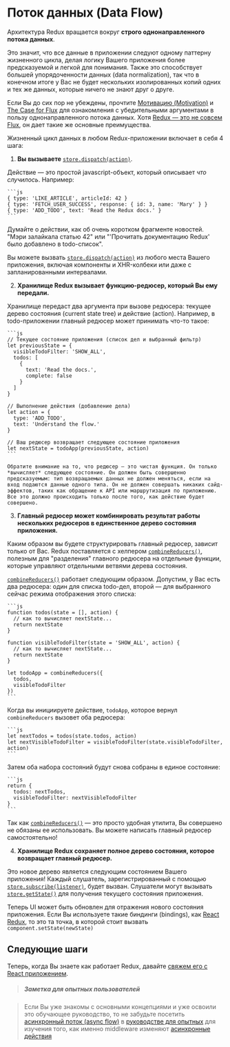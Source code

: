 # Поток данных (Data Flow)

Архитектура Redux вращается вокруг **строго однонаправленного потока данных**.

Это значит, что все данные в приложении следуют одному паттерну жизненного цикла, делая логику Вашего приложения более предсказуемой и легкой для понимания. Также это способствует большей упорядоченности данных (data normalization), так что в конечном итоге у Вас не будет нескольких изолированных копий одних и тех же данных, которые ничего не знают друг о друге.

Если Вы до сих пор не убеждены, прочтите [Мотивацию (Motivation)](../introduction/Motivation.md) и [The Case for Flux](https://medium.com/@dan_abramov/the-case-for-flux-379b7d1982c6) для ознакомления с убедительными аргументами в пользу однонаправленного потока данных. Хотя [Redux — это не совсем Flux](../introduction/PriorArt.md), он дает такие же основные преимущества.

Жизненный цикл данных в любом Redux-приложении включает в себя 4 шага:

1. **Вы вызываете** [`store.dispatch(action)`](../api/Store.md#dispatch).

  Действие — это простой javascript-объект, который описывает *что случилось*. Например:

    ```js
    { type: 'LIKE_ARTICLE', articleId: 42 }
    { type: 'FETCH_USER_SUCCESS', response: { id: 3, name: 'Mary' } }
    { type: 'ADD_TODO', text: 'Read the Redux docs.' }
    ```

  Думайте о действии, как об очень коротком фрагменте новостей. "Мэри залайкала статью 42" или "'Прочитать документацию Redux' было добавлено в todo-список".

  Вы можете вызвать [`store.dispatch(action)`](../api/Store.md#dispatch) из любого места Вашего приложения, включая компоненты и XHR-колбеки или даже с запланированными интервалами.

2. **Хранилище Redux вызывает функцию-редюсер, который Вы ему передали.**

  Хранилище передаст два аргумента при вызове редюсера: текущее дерево состояния (current state tree) и действие (action). Например, в todo-приложении главный редюсер может принимать что-то такое:
   
    ```js
    // Текущее состояние приложения (список дел и выбранный фильтр)
    let previousState = {
      visibleTodoFilter: 'SHOW_ALL',
      todos: [ 
        {
          text: 'Read the docs.',
          complete: false
        }
      ]
    }

    // Выполнение действия (добавление дела)
    let action = {
      type: 'ADD_TODO',
      text: 'Understand the flow.'
    }

    // Ваш редюсер возвращает следующее состояние приложения
    let nextState = todoApp(previousState, action)
    ```

    Обратите внимание на то, что редюсер — это чистая функция. Он только *вычисляет* следующее состояние. Он должен быть совершенно предсказуемым: тип возвращаемых данных не должен меняться, если на вход подаются данные одного типа. Он не должен совершать никаких сайд-эффектов, таких как обращение к API или маршрутизация по приложению. Все это должно происходить только после того, как действие будет совершено.

3. **Главный редюсер может комбинировать результат работы нескольких редюсеров в единственное дерево состояния приложения.**

  Каким образом вы будете структурировать главный редюсер, зависит только от Вас. Redux поставляется с хелпером [`combineReducers()`](../api/combineReducers.md), полезным для "разделения" главного редюсера на отдельные функции, которые управляют отдельными ветвями дерева состояния.

  [`combineReducers()`](../api/combineReducers.md) работает следующим образом. Допустим, у Вас есть два редюсера: один для списка todo-дел, второй — для выбранного сейчас режима отображения этого списка:

    ```js
    function todos(state = [], action) {
      // как то вычисляет nextState...
      return nextState
    }

    function visibleTodoFilter(state = 'SHOW_ALL', action) {
      // как то вычисляет nextState...
      return nextState
    }

    let todoApp = combineReducers({
      todos,
      visibleTodoFilter
    })
    ```

  Когда вы инициируете действие, `todoApp`, которое вернул `combineReducers` вызовет оба редюсера:

    ```js
    let nextTodos = todos(state.todos, action)
    let nextVisibleTodoFilter = visibleTodoFilter(state.visibleTodoFilter, action)
    ```

  Затем оба набора состояний будут снова собраны в единое состояние:

    ```js
    return {
      todos: nextTodos,
      visibleTodoFilter: nextVisibleTodoFilter
    }
    ```

  Так как [`combineReducers()`](../api/combineReducers.md) — это просто удобная утилита, Вы совершено не обязаны ее использовать. Вы можете написать главный редюсер самостоятельно!

4. **Хранилище Redux сохраняет полное дерево состояния, которое возвращает главный редюсер.**

  Это новое дерево является следующим состоянием Вашего приложения! Каждый слушатель, зарегистрированный с помощью [`store.subscribe(listener)`](../api/Store.md#subscribe), будет вызван. Слушатели могут вызывать [`store.getState()`](../api/Store.md#getState) для получения текущего состояния приложения.

  Теперь UI может быть обновлен для отражения нового состояния приложения. Если Вы используете такие биндинги (bindings), как [React Redux](https://github.com/gaearon/react-redux), то это та точка, в которой стоит вызвать `component.setState(newState)`

## Следующие шаги

Теперь, когда Вы знаете как работает Redux, давайте [свяжем его с React приложением](UsageWithReact.md).

>##### Заметка для опытных пользователей

> Если Вы уже знакомы с основными концепциями и уже освоили это обучающее руководство, то не забудьте посетить [асинхронный поток (async flow)](../advanced/AsyncFlow.md) в [руководстве для опытных](../advanced/README.md) для изучения того, как именно middleware изменяют [асинхронные действия](../advanced/AsyncActions.md) 
